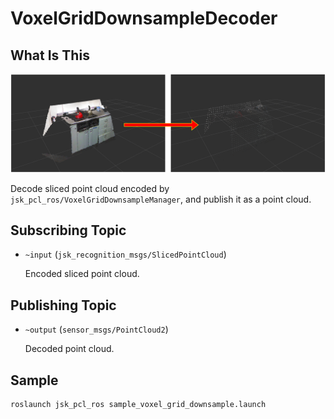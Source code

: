 # VoxelGridDownsampleDecoder

## What Is This
![](images/voxel_grid_downsample.png)

Decode sliced point cloud encoded by `jsk_pcl_ros/VoxelGridDownsampleManager`, and publish it as a point cloud.


## Subscribing Topic

* `~input` (`jsk_recognition_msgs/SlicedPointCloud`)

  Encoded sliced point cloud.


## Publishing Topic

* `~output` (`sensor_msgs/PointCloud2`)

  Decoded point cloud.


## Sample

```bash
roslaunch jsk_pcl_ros sample_voxel_grid_downsample.launch
```
